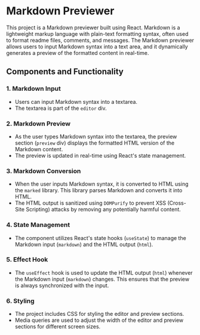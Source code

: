 # Markdown Previewer

This project is a Markdown previewer built using React. Markdown is a lightweight markup language with plain-text formatting syntax, often used to format readme files, comments, and messages. The Markdown previewer allows users to input Markdown syntax into a text area, and it dynamically generates a preview of the formatted content in real-time.

## Components and Functionality

### 1. Markdown Input
- Users can input Markdown syntax into a textarea.
- The textarea is part of the `editor` div.

### 2. Markdown Preview
- As the user types Markdown syntax into the textarea, the preview section (`preview` div) displays the formatted HTML version of the Markdown content.
- The preview is updated in real-time using React's state management.

### 3. Markdown Conversion
- When the user inputs Markdown syntax, it is converted to HTML using the `marked` library. This library parses Markdown and converts it into HTML.
- The HTML output is sanitized using `DOMPurify` to prevent XSS (Cross-Site Scripting) attacks by removing any potentially harmful content.

### 4. State Management
- The component utilizes React's state hooks (`useState`) to manage the Markdown input (`markdown`) and the HTML output (`html`).

### 5. Effect Hook
- The `useEffect` hook is used to update the HTML output (`html`) whenever the Markdown input (`markdown`) changes. This ensures that the preview is always synchronized with the input.

### 6. Styling
- The project includes CSS for styling the editor and preview sections.
- Media queries are used to adjust the width of the editor and preview sections for different screen sizes.
